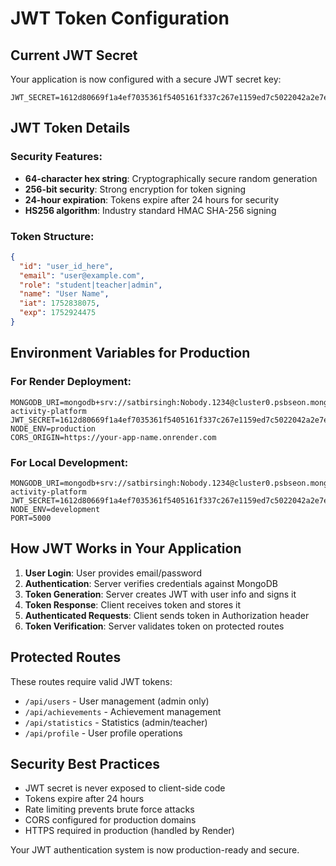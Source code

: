 # JWT Token Configuration

## Current JWT Secret
Your application is now configured with a secure JWT secret key:

```
JWT_SECRET=1612d80669f1a4ef7035361f5405161f337c267e1159ed7c5022042a2e7eb567
```

## JWT Token Details

### Security Features:
- **64-character hex string**: Cryptographically secure random generation
- **256-bit security**: Strong encryption for token signing
- **24-hour expiration**: Tokens expire after 24 hours for security
- **HS256 algorithm**: Industry standard HMAC SHA-256 signing

### Token Structure:
```json
{
  "id": "user_id_here",
  "email": "user@example.com",
  "role": "student|teacher|admin",
  "name": "User Name",
  "iat": 1752838075,
  "exp": 1752924475
}
```

## Environment Variables for Production

### For Render Deployment:
```
MONGODB_URI=mongodb+srv://satbirsingh:Nobody.1234@cluster0.psbseon.mongodb.net/student-activity-platform
JWT_SECRET=1612d80669f1a4ef7035361f5405161f337c267e1159ed7c5022042a2e7eb567
NODE_ENV=production
CORS_ORIGIN=https://your-app-name.onrender.com
```

### For Local Development:
```
MONGODB_URI=mongodb+srv://satbirsingh:Nobody.1234@cluster0.psbseon.mongodb.net/student-activity-platform
JWT_SECRET=1612d80669f1a4ef7035361f5405161f337c267e1159ed7c5022042a2e7eb567
NODE_ENV=development
PORT=5000
```

## How JWT Works in Your Application

1. **User Login**: User provides email/password
2. **Authentication**: Server verifies credentials against MongoDB
3. **Token Generation**: Server creates JWT with user info and signs it
4. **Token Response**: Client receives token and stores it
5. **Authenticated Requests**: Client sends token in Authorization header
6. **Token Verification**: Server validates token on protected routes

## Protected Routes
These routes require valid JWT tokens:
- `/api/users` - User management (admin only)
- `/api/achievements` - Achievement management
- `/api/statistics` - Statistics (admin/teacher)
- `/api/profile` - User profile operations

## Security Best Practices
- JWT secret is never exposed to client-side code
- Tokens expire after 24 hours
- Rate limiting prevents brute force attacks
- CORS configured for production domains
- HTTPS required in production (handled by Render)

Your JWT authentication system is now production-ready and secure.
